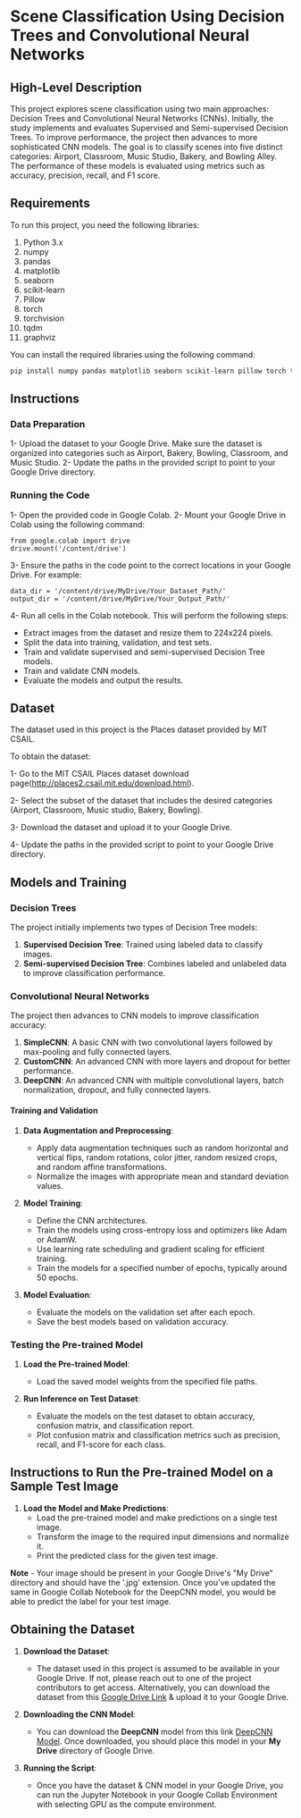 
# Scene Classification Using Decision Trees and Convolutional Neural Networks

## High-Level Description

This project explores scene classification using two main approaches: Decision Trees and Convolutional Neural Networks (CNNs). Initially, the study implements and evaluates Supervised and Semi-supervised Decision Trees. To improve performance, the project then advances to more sophisticated CNN models. The goal is to classify scenes into five distinct categories: Airport, Classroom, Music Studio, Bakery, and Bowling Alley. The performance of these models is evaluated using metrics such as accuracy, precision, recall, and F1 score.

## Requirements

To run this project, you need the following libraries:

1. Python 3.x
2. numpy
3. pandas
4. matplotlib
5. seaborn
6. scikit-learn
7. Pillow
8. torch
9. torchvision
10. tqdm
11. graphviz

You can install the required libraries using the following command:

```bash
pip install numpy pandas matplotlib seaborn scikit-learn pillow torch torchvision tqdm graphviz google-colab
```

## Instructions
### Data Preparation
1- Upload the dataset to your Google Drive. Make sure the dataset is organized into categories such as Airport, Bakery, Bowling, Classroom, and Music Studio.
2- Update the paths in the provided script to point to your Google Drive directory.

### Running the Code
1- Open the provided code in Google Colab.
2- Mount your Google Drive in Colab using the following command:

```
from google.colab import drive
drive.mount('/content/drive')
```

3- Ensure the paths in the code point to the correct locations in your Google Drive. For example:

```
data_dir = '/content/drive/MyDrive/Your_Dataset_Path/'
output_dir = '/content/drive/MyDrive/Your_Output_Path/'
```

4- Run all cells in the Colab notebook. This will perform the following steps:
-   Extract images from the dataset and resize them to 224x224 pixels.
-   Split the data into training, validation, and test sets.
-   Train and validate supervised and semi-supervised Decision Tree models.
-   Train and validate CNN models.
-   Evaluate the models and output the results.

## Dataset

The dataset used in this project is the Places dataset provided by MIT CSAIL.

To obtain the dataset:

1- Go to the MIT CSAIL Places dataset download page(http://places2.csail.mit.edu/download.html).

2- Select the subset of the dataset that includes the desired categories (Airport, Classroom, Music studio, Bakery, Bowling).

3- Download the dataset and upload it to your Google Drive.

4- Update the paths in the provided script to point to your Google Drive directory.

## Models and Training

### Decision Trees

The project initially implements two types of Decision Tree models:

1.  **Supervised Decision Tree**: Trained using labeled data to classify images.
2.  **Semi-supervised Decision Tree**: Combines labeled and unlabeled data to improve classification performance.

### Convolutional Neural Networks

The project then advances to CNN models to improve classification accuracy:

1.  **SimpleCNN**: A basic CNN with two convolutional layers followed by max-pooling and fully connected layers.
2.  **CustomCNN**: An advanced CNN with more layers and dropout for better performance.
3.  **DeepCNN**: An advanced CNN with multiple convolutional layers, batch normalization, dropout, and fully connected layers.

#### Training and Validation

1.  **Data Augmentation and Preprocessing**:
    
    -   Apply data augmentation techniques such as random horizontal and vertical flips, random rotations, color jitter, random resized crops, and random affine transformations.
    -   Normalize the images with appropriate mean and standard deviation values.
2.  **Model Training**:
    
    -   Define the CNN architectures.
    -   Train the models using cross-entropy loss and optimizers like Adam or AdamW.
    -   Use learning rate scheduling and gradient scaling for efficient training.
    -   Train the models for a specified number of epochs, typically around 50 epochs.
3.  **Model Evaluation**:
    
    -   Evaluate the models on the validation set after each epoch.
    -   Save the best models based on validation accuracy.

### Testing the Pre-trained Model

1.  **Load the Pre-trained Model**:
    
    -   Load the saved model weights from the specified file paths.
2.  **Run Inference on Test Dataset**:
    
    -   Evaluate the models on the test dataset to obtain accuracy, confusion matrix, and classification report.
    -   Plot confusion matrix and classification metrics such as precision, recall, and F1-score for each class.


## Instructions to Run the Pre-trained Model on a Sample Test Image

1.  **Load the Model and Make Predictions**:
    -   Load the pre-trained model and make predictions on a single test image.
    -   Transform the image to the required input dimensions and normalize it.
    -   Print the predicted class for the given test image.

**Note** - Your image should be present in your Google Drive's "My Drive" directory and should have the '.jpg' extension. Once you've updated the same in Google Collab Notebook for the DeepCNN model, you would be able to predict the label for your test image.

## Obtaining the Dataset

1.  **Download the Dataset**:
    
    -   The dataset used in this project is assumed to be available in your Google Drive. If not, please reach out to one of the project contributors to get access. Alternatively, you can download the dataset from this [Google Drive Link](https://drive.google.com/drive/folders/1C4C3Xf7W2Z04zgQRpCr63w3JyYT42cKl?usp=drive_link) & upload it to your Google Drive.
2.  **Downloading the CNN Model**:
    
    -   You can download the **DeepCNN** model from this link [DeepCNN Model](https://drive.google.com/file/d/1UAcTgh4oT2fY9cSZT3WeqwkJgPobUXc6/view?usp=drive_link). Once downloaded, you should place this model in your **My Drive** directory of Google Drive.
3.  **Running the Script**:
    
    -   Once you have the dataset & CNN model in your Google Drive, you can run the Jupyter Notebook in your Google Collab Environment with selecting GPU as the compute environment.

